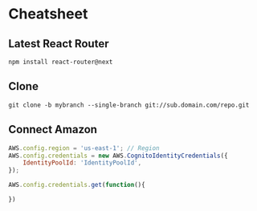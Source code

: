 # Cheatsheet 


## Latest React Router
```
npm install react-router@next
```
## Clone
```
git clone -b mybranch --single-branch git://sub.domain.com/repo.git
```
## Connect Amazon
```javascript
AWS.config.region = 'us-east-1'; // Region
AWS.config.credentials = new AWS.CognitoIdentityCredentials({
    IdentityPoolId: 'IdentityPoolId',
});

AWS.config.credentials.get(function(){

})
```
